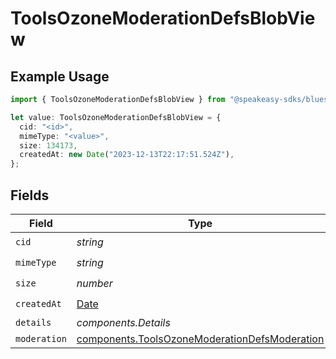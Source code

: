 # ToolsOzoneModerationDefsBlobView

## Example Usage

```typescript
import { ToolsOzoneModerationDefsBlobView } from "@speakeasy-sdks/bluesky/models/components";

let value: ToolsOzoneModerationDefsBlobView = {
  cid: "<id>",
  mimeType: "<value>",
  size: 134173,
  createdAt: new Date("2023-12-13T22:17:51.524Z"),
};
```

## Fields

| Field                                                                                                          | Type                                                                                                           | Required                                                                                                       | Description                                                                                                    |
| -------------------------------------------------------------------------------------------------------------- | -------------------------------------------------------------------------------------------------------------- | -------------------------------------------------------------------------------------------------------------- | -------------------------------------------------------------------------------------------------------------- |
| `cid`                                                                                                          | *string*                                                                                                       | :heavy_check_mark:                                                                                             | N/A                                                                                                            |
| `mimeType`                                                                                                     | *string*                                                                                                       | :heavy_check_mark:                                                                                             | N/A                                                                                                            |
| `size`                                                                                                         | *number*                                                                                                       | :heavy_check_mark:                                                                                             | N/A                                                                                                            |
| `createdAt`                                                                                                    | [Date](https://developer.mozilla.org/en-US/docs/Web/JavaScript/Reference/Global_Objects/Date)                  | :heavy_check_mark:                                                                                             | N/A                                                                                                            |
| `details`                                                                                                      | *components.Details*                                                                                           | :heavy_minus_sign:                                                                                             | N/A                                                                                                            |
| `moderation`                                                                                                   | [components.ToolsOzoneModerationDefsModeration](../../models/components/toolsozonemoderationdefsmoderation.md) | :heavy_minus_sign:                                                                                             | N/A                                                                                                            |